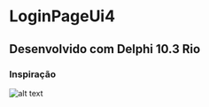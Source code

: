 # LoginPageUi4

## Desenvolvido com Delphi 10.3 Rio

### Inspiração
![alt text](http://url/to/img.png)
